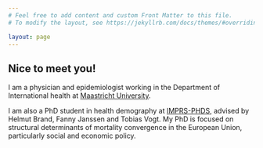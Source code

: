 ```yaml
---
# Feel free to add content and custom Front Matter to this file.
# To modify the layout, see https://jekyllrb.com/docs/themes/#overriding-theme-defaults

layout: page
---
```

## Nice to meet you!

I am a physician and epidemiologist working in the Department of International health
at [Maastricht University](https://www.maastrichtuniversity.nl/).

I am also a PhD student in health demography at [IMPRS-PHDS](https://www.imprs-phds.mpg.de/), advised by Helmut Brand, Fanny Janssen and Tobias Vogt. My PhD is focused on structural determinants of mortality convergence in the European Union, particularly social and economic policy.
